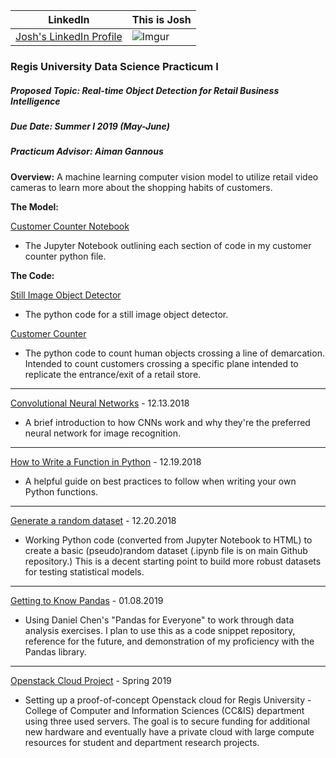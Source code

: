 <HEAD>  
<!-- Global site tag (gtag.js) - Google Analytics -->
<script async src="https://www.googletagmanager.com/gtag/js?id=UA-116290644-1"></script>
<script>
  window.dataLayer = window.dataLayer || [];
  function gtag(){dataLayer.push(arguments);}
  gtag('js', new Date());

  gtag('config', 'UA-116290644-1');
</script>
</HEAD>

<script type="text/javascript" src="https://platform.linkedin.com/badges/js/profile.js" async defer></script>

LinkedIn | This is Josh
:------------: | -------------
[Josh's LinkedIn Profile](https://www.linkedin.com/in/joshbutch?trk=profile-badge) | ![Imgur](https://i.imgur.com/J3e3ldPb.jpg)

<h3>Regis University Data Science Practicum I</h3>
<h5>Proposed Topic:  Real-time Object Detection for Retail Business Intelligence</h5>
<h5>Due Date:  Summer I 2019 (May-June)</h5>
<h5>Practicum Advisor:  Aiman Gannous</h5>

__Overview:__  A machine learning computer vision model to utilize retail video cameras to learn more about the shopping habits of customers.

__The Model:__ 

[Customer Counter Notebook](CustomerCounterNotebook.ipynb)
  - The Jupyter Notebook outlining each section of code in my customer counter python file.

__The Code:__ 

[Still Image Object Detector](imageObjectDetector.py)
  - The python code for a still image object detector.
  
[Customer Counter](customer_counter.py)
  - The python code to count human objects crossing a line of demarcation.  Intended to count customers crossing a specific plane intended to replicate the entrance/exit of a retail store.

***

[Convolutional Neural Networks](cnninfo.md) - 12.13.2018<br>
  - A brief introduction to how CNNs work and why they're the preferred neural network for image recognition.
  
***

[How to Write a Function in Python](functions.md) - 12.19.2018<br>
  - A helpful guide on best practices to follow when writing your own Python functions.
  
***

[Generate a random dataset](randomdataset.html) - 12.20.2018<br>
  - Working Python code (converted from Jupyter Notebook to HTML) to create a basic (pseudo)random dataset (.ipynb file is on main Github repository.)  This is a decent starting point to build more robust datasets for testing statistical models.
  
***

[Getting to Know Pandas](pandas.html) - 01.08.2019<br>
  - Using Daniel Chen's "Pandas for Everyone" to work through data analysis exercises.  I plan to use this as a code snippet repository, reference for the future, and demonstration of my proficiency with the Pandas library.

***

[Openstack Cloud Project](openstack.md) - Spring 2019<br>
  - Setting up a proof-of-concept Openstack cloud for Regis University - College of Computer and Information Sciences (CC&IS) department using three used servers.  The goal is to secure funding for additional new hardware and eventually have a private cloud with large compute resources for student and department research projects.
  
